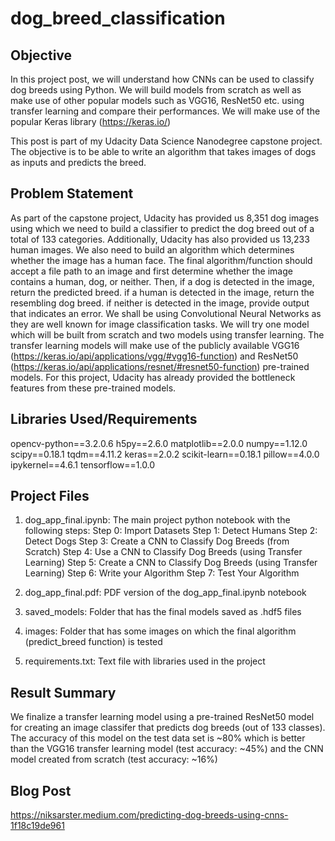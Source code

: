 # dog_breed_classification

## Objective
In this project post, we will understand how CNNs can be used to classify dog breeds using Python. We will build models from scratch as well as make use of other popular models such as VGG16, ResNet50 etc. using transfer learning and compare their performances. We will make use of the popular Keras library (https://keras.io/)

This post is part of my Udacity Data Science Nanodegree capstone project. The objective is to be able to write an algorithm that takes images of dogs as inputs and predicts the breed.


## Problem Statement
As part of the capstone project, Udacity has provided us 8,351 dog images using which we need to build a classifier to predict the dog breed out of a total of 133 categories.
Additionally, Udacity has also provided us 13,233 human images. We also need to build an algorithm which determines whether the image has a human face.
The final algorithm/function should accept a file path to an image and first determine whether the image contains a human, dog, or neither. Then,
if a dog is detected in the image, return the predicted breed.
if a human is detected in the image, return the resembling dog breed.
if neither is detected in the image, provide output that indicates an error.
We shall be using Convolutional Neural Networks as they are well known for image classification tasks. We will try one model which will be built from scratch and two models using transfer learning. The transfer learning models will make use of the publicly available VGG16 (https://keras.io/api/applications/vgg/#vgg16-function) and ResNet50 (https://keras.io/api/applications/resnet/#resnet50-function) pre-trained models. For this project, Udacity has already provided the bottleneck features from these pre-trained models.

## Libraries Used/Requirements
opencv-python==3.2.0.6
h5py==2.6.0
matplotlib==2.0.0
numpy==1.12.0
scipy==0.18.1
tqdm==4.11.2
keras==2.0.2
scikit-learn==0.18.1
pillow==4.0.0
ipykernel==4.6.1
tensorflow==1.0.0

## Project Files
1. dog_app_final.ipynb: The main project python notebook with the following steps:
Step 0: Import Datasets
Step 1: Detect Humans
Step 2: Detect Dogs
Step 3: Create a CNN to Classify Dog Breeds (from Scratch)
Step 4: Use a CNN to Classify Dog Breeds (using Transfer Learning)
Step 5: Create a CNN to Classify Dog Breeds (using Transfer Learning)
Step 6: Write your Algorithm
Step 7: Test Your Algorithm


2. dog_app_final.pdf: PDF version of the dog_app_final.ipynb notebook

3. saved_models: Folder that has the final models saved as .hdf5 files

4. images: Folder that has some images on which the final algorithm (predict_breed function) is tested

5. requirements.txt: Text file with libraries used in the project


## Result Summary
We finalize a transfer learning model using a pre-trained ResNet50 model for creating an image classifer that predicts dog breeds (out of 133 classes). The accuracy of this model on the test data set is ~80% which is better than the VGG16 transfer learning model (test accuracy: ~45%) and the CNN model created from scratch (test accuracy: ~16%)


## Blog Post
https://niksarster.medium.com/predicting-dog-breeds-using-cnns-1f18c19de961
